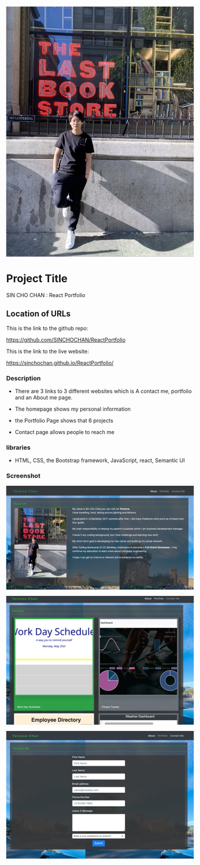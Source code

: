 ![icon](./src/assets/Images/icon.jpg "icon")

# Project Title

SIN CHO CHAN : React Portfolio 

## Location of URLs

This is the link to the github repo:
 
https://github.com/SINCHOCHAN/ReactPortfolio 

This is the link to the live website:

https://sinchochan.github.io/ReactPortfolio/ 

### Description

- There are 3 links to 3 different websites which is A contact me, portfolio and an About me page.

- The homepage shows my personal information

- the Portfolio Page shows that 6 projects

- Contact page allows people to reach me

### libraries

- HTML, CSS, the Bootstrap framework, JavaScript, react, Semantic UI


### Screenshot

![About](./src/assets/Images/about.png "Screenshot of About Me page")

![Portfolio](./src/assets/Images/portfolio.png "Screenshot of Portfolio page")

![Contact](./src/assets/Images/contactme.png "Screenshot of Contact page")